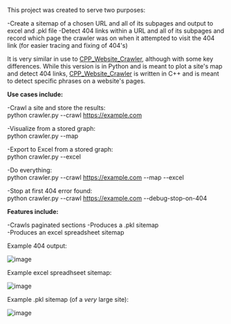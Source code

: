 This project was created to serve two purposes:

-Create a sitemap of a chosen URL and all of its subpages and output to excel and .pkl file
-Detect 404 links within a URL and all of its subpages and record which page the crawler was on when it attempted to visit the 404 link (for easier tracing and fixing of 404's)

It is very similar in use to [CPP_Website_Crawler](https://github.com/jarydpeters/CPP-Website-Crawler), although with some key differences. While this version is in Python and is meant to plot a site's map and detect 404 links, [CPP_Website_Crawler](https://github.com/jarydpeters/CPP-Website-Crawler) is written in C++ and is meant to detect specific phrases on a website's pages.

**Use cases include:**

-Crawl a site and store the results:  
 python crawler.py --crawl https://example.com

-Visualize from a stored graph:  
 python crawler.py --map

-Export to Excel from a stored graph:  
 python crawler.py --excel

-Do everything:  
 python crawler.py --crawl https://example.com --map --excel  

-Stop at first 404 error found:  
 python crawler.py --crawl https://example.com --debug-stop-on-404

**Features include:**

-Crawls paginated sections
-Produces a .pkl sitemap  
-Produces an excel spreadsheet sitemap

Example 404 output:

![image](https://github.com/user-attachments/assets/efc82f14-7fa7-492b-b69b-434476d42567)

Example excel spreadhseet sitemap:

![image](https://github.com/user-attachments/assets/34523798-bccf-493b-aad9-b8641312b025)

Example .pkl sitemap (of a _very_ large site):

![image](https://github.com/user-attachments/assets/7e483c40-b57b-419a-96ac-c6110e0cb2c7)





